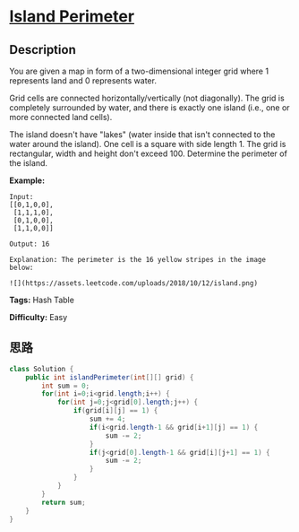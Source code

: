 # [Island Perimeter][title]

## Description

You are given a map in form of a two-dimensional integer grid where 1
represents land and 0 represents water.

Grid cells are connected horizontally/vertically (not diagonally). The grid is
completely surrounded by water, and there is exactly one island (i.e., one or
more connected land cells).

The island doesn't have "lakes" (water inside that isn't connected to the
water around the island). One cell is a square with side length 1. The grid is
rectangular, width and height don't exceed 100. Determine the perimeter of the
island.



**Example:**
            Input:    [[0,1,0,0],     [1,1,1,0],     [0,1,0,0],     [1,1,0,0]]        Output: 16        Explanation: The perimeter is the 16 yellow stripes in the image below:        ![](https://assets.leetcode.com/uploads/2018/10/12/island.png)    


**Tags:** Hash Table

**Difficulty:** Easy

## 思路

``` java
class Solution {
    public int islandPerimeter(int[][] grid) {
        int sum = 0;
        for(int i=0;i<grid.length;i++) {
            for(int j=0;j<grid[0].length;j++) {
                if(grid[i][j] == 1) {
                    sum += 4;
                    if(i<grid.length-1 && grid[i+1][j] == 1) {
                        sum -= 2;
                    }
                    if(j<grid[0].length-1 && grid[i][j+1] == 1) {
                        sum -= 2;
                    }
                }
            }
        }
        return sum;
    }
}
```

[title]: https://leetcode.com/problems/island-perimeter
